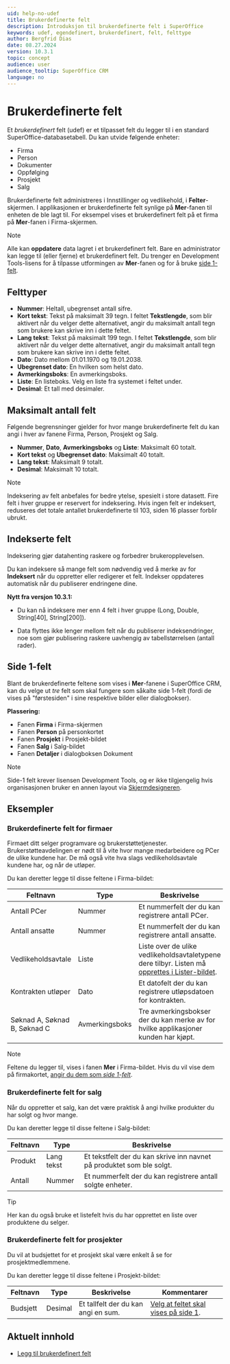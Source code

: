 ```yaml
---
uid: help-no-udef
title: Brukerdefinerte felt
description: Introduksjon til brukerdefinerte felt i SuperOffice
keywords: udef, egendefinert, brukerdefinert, felt, felttype
author: Bergfrid Dias
date: 08.27.2024
version: 10.3.1
topic: concept
audience: user
audience_tooltip: SuperOffice CRM
language: no
---
```


# Brukerdefinerte felt

Et *brukerdefinert* felt (udef) er et tilpasset felt du legger til i en standard SuperOffice-databasetabell. Du kan utvide følgende enheter:

* Firma
* Person
* Dokumenter
* Oppfølging
* Prosjekt
* Salg

Brukerdefinerte felt administreres i Innstillinger og vedlikehold, i **Felter**-skjermen. I applikasjonen er brukerdefinerte felt synlige på **Mer**-fanen til enheten de ble lagt til. For eksempel vises et brukerdefinert felt på et firma på **Mer**-fanen i Firma-skjermen.

> [!NOTE]
> Alle kan **oppdatere** data lagret i et brukerdefinert felt. Bare en administrator kan legge til (eller fjerne) et brukerdefinert felt. Du trenger en Development Tools-lisens for å tilpasse utformingen av **Mer**-fanen og for å bruke [side 1-felt](#page-1).

## <a id="field-types"></a>Felttyper

* **Nummer**: Heltall, ubegrenset antall sifre.
* **Kort tekst**: Tekst på maksimalt 39 tegn. I feltet **Tekstlengde**, som blir aktivert når du velger dette alternativet, angir du maksimalt antall tegn som brukere kan skrive inn i dette feltet.
* **Lang tekst**: Tekst på maksimalt 199 tegn. I feltet **Tekstlengde**, som blir aktivert når du velger dette alternativet, angir du maksimalt antall tegn som brukere kan skrive inn i dette feltet.
* **Dato**: Dato mellom 01.01.1970 og 19.01.2038.
* **Ubegrenset dato**: En hvilken som helst dato.
* **Avmerkingsboks**: En avmerkingsboks.
* **Liste**: En listeboks. Velg en liste fra systemet i feltet under.
* **Desimal**: Et tall med desimaler.

## <a id="limit"></a>Maksimalt antall felt

Følgende begrensninger gjelder for hvor mange brukerdefinerte felt du kan angi i hver av fanene Firma, Person, Prosjekt og Salg.

* **Nummer**, **Dato**, **Avmerkingsboks** og **Liste**: Maksimalt 60 totalt.
* **Kort tekst** og **Ubegrenset dato**: Maksimalt 40 totalt.
* **Lang tekst**: Maksimalt 9 totalt.
* **Desimal**: Maksimalt 10 totalt.

> [!NOTE]
> Indeksering av felt anbefales for bedre ytelse, spesielt i store datasett. Fire felt i hver gruppe er reservert for indeksering. Hvis ingen felt er indeksert, reduseres det totale antallet brukerdefinerte til 103, siden 16 plasser forblir ubrukt.

## <a id="index"></a>Indekserte felt

Indeksering gjør datahenting raskere og forbedrer brukeropplevelsen.

Du kan indeksere så mange felt som nødvendig ved å merke av for **Indeksert** når du oppretter eller redigerer et felt. Indekser oppdateres automatisk når du publiserer endringene dine.

**Nytt fra versjon 10.3.1:**

* Du kan nå indeksere mer enn 4 felt i hver gruppe (Long, Double, String[40], String[200]).

* Data flyttes ikke lenger mellom felt når du publiserer indeksendringer, noe som gjør publisering raskere uavhengig av tabellstørrelsen (antall rader).

## <a id="page-1"></a>Side 1-felt

Blant de brukerdefinerte feltene som vises i **Mer**-fanene i SuperOffice CRM, kan du velge ut *tre* felt som skal fungere som såkalte side 1-felt (fordi de vises på "førstesiden" i sine respektive bilder eller dialogbokser).

**Plassering:**

* Fanen **Firma** i Firma-skjermen
* Fanen **Person** på personkortet
* Fanen **Prosjekt** i Prosjekt-bildet
* Fanen **Salg** i Salg-bildet
* Fanen **Detaljer** i dialogboksen Dokument

> [!NOTE]
> Side-1 felt krever lisensen Development Tools, og er ikke tilgjengelig hvis organisasjonen bruker en annen layout via [Skjermdesigneren][8].

## Eksempler

### Brukerdefinerte felt for firmaer

Firmaet ditt selger programvare og brukerstøttetjenester. Brukerstøtteavdelingen er nødt til å vite hvor mange medarbeidere og PCer de ulike kundene har. De må også vite hva slags vedlikeholdsavtale kundene har, og når de utløper.

Du kan deretter legge til disse feltene i Firma-bildet:

| Feltnavn | Type | Beskrivelse |
|---|---|---|
| Antall PCer | Nummer | Et nummerfelt der du kan registrere antall PCer. |
| Antall ansatte | Nummer | Et nummerfelt der du kan registrere antall ansatte. |
| Vedlikeholdsavtale | Liste | Liste over de ulike vedlikeholdsavtaletypene dere tilbyr. Listen må [opprettes i Lister-bildet][3]. |
| Kontrakten utløper | Dato | Et datofelt der du kan registrere utløpsdatoen for kontrakten. |
| Søknad A, Søknad B, Søknad C | Avmerkingsboks | Tre avmerkingsbokser der du kan merke av for hvilke applikasjoner kunden har kjøpt. |

> [!NOTE]
> Feltene du legger til, vises i fanen **Mer** i Firma-bildet. Hvis du vil vise dem på firmakortet, [angir du dem som *side 1-felt*][1].

### Brukerdefinerte felt for salg

Når du oppretter et salg, kan det være praktisk å angi hvilke produkter du har solgt og hvor mange.

Du kan deretter legge til disse feltene i Salg-bildet:

| Feltnavn | Type | Beskrivelse |
|---|---|---|
| Produkt | Lang tekst | Et tekstfelt der du kan skrive inn navnet på produktet som ble solgt. |
| Antall | Nummer | Et nummerfelt der du kan registrere antall solgte enheter. |

> [!TIP]
> Her kan du også bruke et listefelt hvis du har opprettet en liste over produktene du selger.

### Brukerdefinerte felt for prosjekter

Du vil at budsjettet for et prosjekt skal være enkelt å se for prosjektmedlemmene.

Du kan deretter legge til disse feltene i Prosjekt-bildet:

| Feltnavn | Type | Beskrivelse | Kommentarer |
|---|---|---|---|
| Budsjett | Desimal | Et tallfelt der du kan angi en sum. | [Velg at feltet skal vises på side 1][1]. |

## Aktuelt innhold

* [Legg til brukerdefinert felt][2]

<!-- Referenced links -->
[1]: ../admin/edit-udef-layout.md#page-1
[2]: ../admin/add-udef.md
[3]: ../../admin/lists/learn/adding-user-defined-lists.md
[8]: ../../ui/screen-designer/learn/index.md

<!-- Referenced images -->